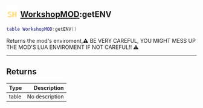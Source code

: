 ## <img src="../../.gitbook/assets/shared.png" width="32" height="32" /> [WorkshopMOD](../workshopmod/README.md):getENV

```lua
table WorkshopMOD:getENV()
```

Returns the mod's enviroment,⚠ BE VERY CAREFUL, YOU MIGHT MESS UP THE MOD'S LUA ENVIROMENT IF NOT CAREFUL!! ⚠

-----------------
## Returns

| Type   | Description |
| ------ | ----------: |
| table | No description |

